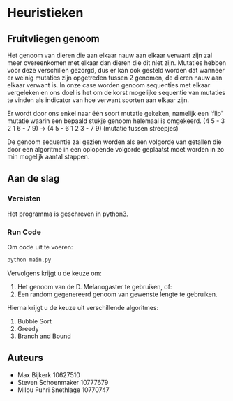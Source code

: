 # Heuristieken

## Fruitvliegen genoom

Het genoom van dieren die aan elkaar nauw aan elkaar verwant zijn zal meer overeenkomen met elkaar dan dieren die dit niet zijn.
Mutaties hebben voor deze verschillen gezorgd, dus er kan ook gesteld worden dat wanneer er weinig mutaties zijn opgetreden tussen 2
genomen, de dieren nauw aan elkaar verwant is. In onze case worden genoom sequenties met elkaar vergeleken en ons doel is het om de korst
mogelijke sequentie van mutaties te vinden als indicator van hoe verwant soorten aan elkaar zijn.

Er wordt door ons enkel naar één soort mutatie gekeken, namelijk een 'flip' mutatie waarin een bepaald stukje genoom helemaal is
omgekeerd. (4 5 - 3 2 1 6 - 7 9) -> (4 5 - 6 1 2 3 - 7 9) (mutatie tussen streepjes)

De genoom sequentie zal gezien worden als een volgorde van getallen die door een algoritme in een oplopende volgorde geplaatst moet worden in
zo min mogelijk aantal stappen.

## Aan de slag
### Vereisten
Het programma is geschreven in python3.
### Run Code
Om code uit te voeren:
```python
python main.py
```
Vervolgens krijgt u de keuze om:
1. Het genoom van de D. Melanogaster te gebruiken, of:
2. Een random gegenereerd genoom van gewenste lengte te gebruiken.

Hierna krijgt u de keuze uit verschillende algoritmes:
1. Bubble Sort
2. Greedy
3. Branch and Bound

## Auteurs
* Max Bijkerk 10627510
* Steven Schoenmaker 10777679
* Milou Fuhri Snethlage 10770747
